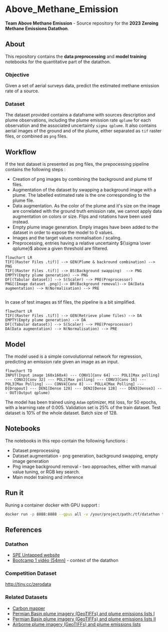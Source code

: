 # Above_Methane_Emission
**Team Above Methane Emission** - Source repository for the **2023 Zeroing Methane Emissions Datathon**.

## About
This repository contains the  **data preprocessing** and **model training** notebooks for the quantitative part of the datathon.

### Objective
Given a set of aerial surveys data, predict the estimated methane emission rate of a source.

### Dataset

The dataset provided contains a dataframe with sources description and plume observations, including the plume emission rate `qplume` for each observation and the associated uncertainty `sigma qplume`. It also contains aerial images of the ground and of the plume, either separated as `tif` raster files, or combined as `png` files. 


## Workflow

If the test dataset is presented as png files, the prepocessing pipeline contains the following steps : 

- Creation of png images by combining the background and plume tif files.
- Augmentation of the dataset by swapping a background image with a plume. The labelled estimated rate is the one corresponding to the plume file.
- Data augmentation. As the color of the plume and it's size on the image are correlated with the ground truth emission rate, we cannot apply data augmentation on colors or size. Flips and rotations have been used instead. 
- Empty plume image generation. Emply images have been added to the dataset in order to expose the model to 0 values.
- Images and the target values normalisation / scaling.
- Preprocessing, entries having a relative uncertainty ${\sigma \over qplume}$ above a given threshold are filtered.

```mermaid
flowchart LR
TIF[(Raster Files .tif)] --> GEN(Plume & backround combination) --> PNG
TIF[(Raster Files .tif)] --> BS(Background swapping)  --> PNG
EMPTY(Empty plume generation) --> PNG
DF[(Tabular dataset)] --> S(Scaler) --> PRE(Preprocessor)  
PNG[(Image dataset .png)]--> BR(Background removal)--> DA(Data augmentation) --> N(Normalisation) --> PRE


```

In case of test images as tif files, the pipeline is a bit simplified.

```mermaid
flowchart LR
TIF[(Raster Files .tif)] --> GEN(Retrieve plume files) --> DA
EMPTY(Empty plume generation) --> DA
DF[(Tabular dataset)] --> S(Scaler) --> PRE(Preprocessor)  
DA(Data augmentation) --> N(Normalisation) --> PRE

```

## Model

The model used is a simple convolutionnal network for regression, predicting an emission rate given an image as an input.

```mermaid
flowchart TD
INPUT(Input image 160x160x4) --- CONV1[Conv 64] --- POL1[Max polling] --- CONV2[Conv 32] --- POL2[Max polling] --- CONV3[Conv 16] --- POL3[Max Polling] --- CONV4[Conv 8] --- POLL4[Max Polling] --- D[Dropout] --- DEN1[Dense 128] --- DEN2[Dense 128] --- DEN3[Dense3] --- OUT(Output qplume)

```
The model has been trained using `Adam` optimizer, `MSE` loss, for 50 epochs, with a learning rate of 0.005. Validation set is 25% of the train dataset. Test dataset is 10% of the whole dataset. Batch size of 128.


## Notebooks

The notebooks in this repo contain the following functions : 

- Dataset preprocessing
- Dataset augmentation - png generation, background swapping, empty image generation
- Png image background removal - two approaches, either with manual value tuning, or RGB key search. 
- Main model training and inference


## Run it

Runing a container docker with GPU support :
```bash
docker run -p 8888:8888 --gpus all -v /your/project/path:/tf/datathon tensorflow/tensorflow:latest-gpu-jupyter

``` 

## References


### Datathon 

- [SPE Untapped website](https://www.speuntapped.com/welcome)
- [Bootcamp 1 vidéo (54mn)](https://www.youtube.com/watch?v=RZiK9V-5bwE ) - context of the datathon

### Competition Dataset

http://tiny.cc/zerodata 

### Related Datasets 
- [Carbon mapper](https://carbonmapper.org/data/)
- [Permian Basin plume imagery (GeoTIFFs) and plume
emissions lists I](https://doi.org/10.5281/zenodo.5610307)
- [Permian Basin plume imagery (GeoTIFFs) and plume
emissions lists II](https://doi.org/10.1021/acs.estlett.1c00173)
- [Airborne plume imagery (GeoTIFFs) and plume emissions
lists](https://doi.org/10.5281/zenodo.5606120)


